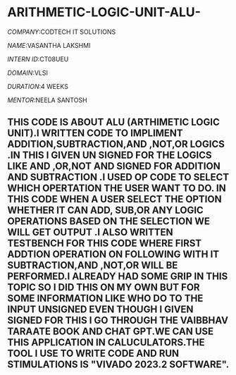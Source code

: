 # ARITHMETIC-LOGIC-UNIT-ALU-

*COMPANY*:CODTECH IT SOLUTIONS

*NAME*:VASANTHA LAKSHMI

*INTERN ID*:CT08UEU

*DOMAIN*:VLSI

*DURATION*:4 WEEKS

*MENTOR*:NEELA SANTOSH

## THIS CODE IS ABOUT ALU (ARTHIMETIC LOGIC UNIT).I WRITTEN CODE TO IMPLIMENT ADDITION,SUBTRACTION,AND ,NOT,OR LOGICS .IN THIS I GIVEN UN SIGNED FOR THE LOGICS LIKE AND ,OR,NOT AND SIGNED FOR ADDITION AND SUBTRACTION .I USED OP CODE TO SELECT WHICH OPERTATION THE USER WANT TO DO. IN THIS CODE WHEN A USER SELECT THE OPTION WHETHER IT CAN ADD, SUB,OR ANY LOGIC OPERATIONS BASED ON THE SELECTION WE WILL GET OUTPUT .I ALSO WRITTEN TESTBENCH FOR THIS CODE WHERE FIRST ADDTION OPERATION ON FOLLOWING WITH IT SUBTRACTION,AND ,NOT,OR WILL BE PERFORMED.I ALREADY HAD SOME GRIP IN THIS TOPIC SO I DID THIS ON MY OWN BUT FOR SOME INFORMATION LIKE WHO DO TO THE INPUT UNSIGNED EVEN THOUGH I GIVEN SIGNED FOR THIS I GO THROUGH THE VAIBBHAV TARAATE BOOK AND CHAT GPT.WE CAN USE THIS APPLICATION IN CALUCULATORS.THE TOOL I USE TO WRITE CODE AND RUN STIMULATIONS IS "VIVADO 2023.2 SOFTWARE".
